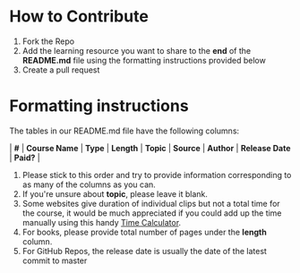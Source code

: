 # How to Contribute

1. Fork the Repo
2. Add the learning resource you want to share to the **end** of the **README.md** file using the formatting instructions provided below
3. Create a pull request

# Formatting instructions

The tables in our README.md file have the following columns:

| **#** | **Course Name** | **Type** | **Length** | **Topic** | **Source** | **Author** | **Release Date** | **Paid?** |

1. Please stick to this order and try to provide information corresponding to as many of the columns as you can.
2. If you're unsure about **topic**, please leave it blank.
3. Some websites give duration of individual clips but not a total time for the course, it would be much appreciated if you could add up the time manually using this handy [Time Calculator](http://www.grun1.com/utils/timeCalc.html).
4. For books, please provide total number of pages under the **length** column.
5. For GitHub Repos, the release date is usually the date of the latest commit to master
